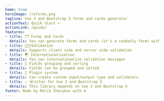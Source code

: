 ```yaml
---
home: true
heroImage: /reforms.png
tagline: Vue 3 and Bootstrap 5 forms and cards generator
actionText: Quick Start →
actionLink: /guide/
features:
- title: 🗂 Forms and Cards
  details: You can generate forms and cards (it's a readonly form) with 15+ inputs and outputs
- title: 👮🏽‍♀️Validation
  details: Supports client side and server side validation
- title: 🌏 Internationalization
  details: You can internationalize validation messages
- title: 🌱 Fields grouping and sorting
  details: Fields can be grouped and sorted
- title: 🔌 Plugin system
  details: Can create custom input/output type and validators
- title: ✅ Written for Vue 3 and Bootstrap 5
  details: This library depends on Vue 3 and Bootstrap 5
footer: Made by Malik Zharykov with ❤️
---
```

